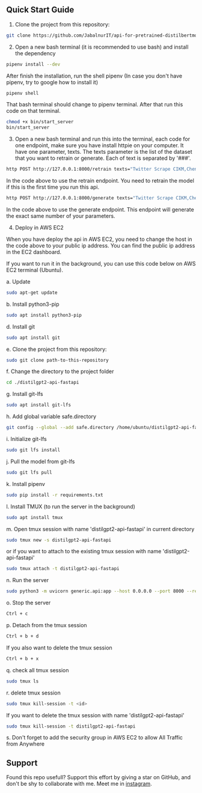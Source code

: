 ## Quick Start Guide

1. Clone the project from this repository:

```bash
git clone https://github.com/JabalnurIT/api-for-pretrained-distilbertmodelformaskedlm-with-fastapi.git
```

2. Open a new bash terminal (it is recommended to use bash) and install the dependency

```bash
pipenv install --dev
```

After finish the installation, run the shell pipenv (In case you don't have pipenv, try to google how to install it)

```bash
pipenv shell
```

That bash terminal should change to pipenv terminal. After that run this code on that terminal.

```bash
chmod +x bin/start_server
bin/start_server
```

3. Open a new bash terminal and run this into the terminal, each code for one endpoint, make sure you have install httpie on your computer. It have one parameter, texts. The texts parameter is the list of the dataset that you want to retrain or generate. Each of text is separated by '###'.

```bash
http POST http://127.0.0.1:8000/retrain texts="Twitter Scrape CIKM,Cheng-Caverlee-Lee September 2009 - January 2010 Twitter Scrape,https://archive.org/details/twitter_cikm_2010,Social Networks,,2009###Facebook Data,Facebook Data Scrape (2005),https://archive.org/details/oxford-2005-facebook-matrix,Social Networks,,2005###LAW graphs,Facebook Social Networks from LAW (since 2007),http://law.di.unimi.it/datasets.php,Social Networks,,2007###Foursquare from,Foursquare from UMN/Sarwat (2013),https://archive.org/details/201309_foursquare_dataset_umn,Social Networks,,2013###Twitter Scrape,Twitter Scrape Calufa May 2011,http://archive.org/details/2011-05-calufa-twitter-sql,Social Networks,,2011###Youtube Video,Youtube Video Social Graph in 2007,2008,http://netsg.cs.sfu.ca/youtubedata/,Social Networks,,2007###FBI Hate Crime 2013,FBI Hate Crime 2013 - aggregated data,https://github.com/emorisse/FBI-Hate-Crime-Statistics/tree/master/2013,Social Sciences,GitHub,2013###GSS,General Social Survey (GSS) since 1972,http://gss.norc.org,Social Sciences,,1972"
```

In the code above to use the retrain endpoint. You need to retrain the model if this is the first time you run this api.


```bash
http POST http://127.0.0.1:8000/generate texts="Twitter Scrape CIKM,Cheng-Caverlee-Lee September 2009 - January 2010 Twitter Scrape,https://archive.org/details/twitter_cikm_2010,Social Networks,,2009###Facebook Data,Facebook Data Scrape (2005),https://archive.org/details/oxford-2005-facebook-matrix,Social Networks,,2005###LAW graphs,Facebook Social Networks from LAW (since 2007),http://law.di.unimi.it/datasets.php,Social Networks,,2007###Foursquare from,Foursquare from UMN/Sarwat (2013),https://archive.org/details/201309_foursquare_dataset_umn,Social Networks,,2013###Twitter Scrape,Twitter Scrape Calufa May 2011,http://archive.org/details/2011-05-calufa-twitter-sql,Social Networks,,2011###Youtube Video,Youtube Video Social Graph in 2007,2008,http://netsg.cs.sfu.ca/youtubedata/,Social Networks,,2007###FBI Hate Crime 2013,FBI Hate Crime 2013 - aggregated data,https://github.com/emorisse/FBI-Hate-Crime-Statistics/tree/master/2013,Social Sciences,GitHub,2013###GSS,General Social Survey (GSS) since 1972,http://gss.norc.org,Social Sciences,,1972"
```

In the code above to use the generate endpoint. This endpoint will generate the exact same number of your parameters.


4. Deploy in AWS EC2

When you have deploy the api in AWS EC2, you need to change the host in the code above to your public ip address. You can find the public ip address in the EC2 dashboard.

If you want to run it in the background, you can use this code below on AWS EC2 terminal (Ubuntu).

a. Update 

```bash
sudo apt-get update
```

b. Install python3-pip

```bash
sudo apt install python3-pip
```

d. Install git
```bash
sudo apt install git
```

e. Clone the project from this repository:

```bash
sudo git clone path-to-this-repository
```

f. Change the directory to the project folder

```bash
cd ./distilgpt2-api-fastapi
```

g. Install git-lfs

```bash
sudo apt install git-lfs
```

h. Add global variable safe.directory
    
```bash
git config --global --add safe.directory /home/ubuntu/distilgpt2-api-fastapi
```

i. Initialize git-lfs

```bash
sudo git lfs install
```

j. Pull the model from git-lfs

```bash
sudo git lfs pull
```

k. Install pipenv

```bash
sudo pip install -r requirements.txt
```

l. Install TMUX (to run the server in the background)

```bash
sudo apt install tmux
```

m. Open tmux session with name 'distilgpt2-api-fastapi' in current directory

```bash
sudo tmux new -s distilgpt2-api-fastapi
```
or if you want to attach to the existing tmux session with name 'distilgpt2-api-fastapi'

```bash
sudo tmux attach -t distilgpt2-api-fastapi
```

n. Run the server

```bash
sudo python3 -m uvicorn generic.api:app --host 0.0.0.0 --port 8000 --reload
```

o. Stop the server

```bash
Ctrl + c
```

p. Detach from the tmux session

```bash
Ctrl + b + d
```

If you also want to delete the tmux session

```bash
Ctrl + b + x
```

q. check all tmux session

```bash
sudo tmux ls
```

r. delete tmux session

```bash
sudo tmux kill-session -t <id>
```

If you want to delete the tmux session with name 'distilgpt2-api-fastapi'

```bash
sudo tmux kill-session -t distilgpt2-api-fastapi
```

s. Don't forget to add the security group in AWS EC2 to allow All Traffic from Anywhere

## Support

Found this repo usefull? Support this effort by giving a star on GitHub, and don't be shy to collaborate with me. Meet me in [instagram](https://www.instagram.com/jibi.bm2/).


